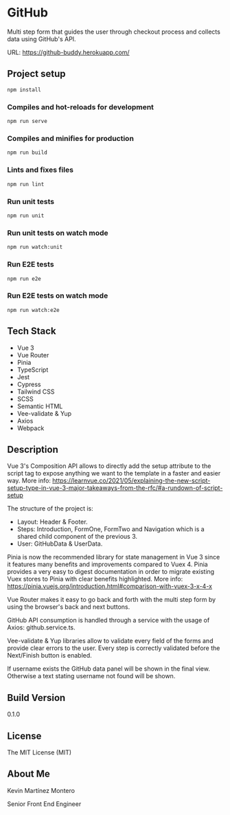 # GitHub

Multi step form that guides the user through checkout process and collects data using GitHub's API.

URL: https://github-buddy.herokuapp.com/

## Project setup
```
npm install
```

### Compiles and hot-reloads for development
```
npm run serve
```

### Compiles and minifies for production
```
npm run build
```

### Lints and fixes files
```
npm run lint
```

### Run unit tests
```
npm run unit
```

### Run unit tests on watch mode
```
npm run watch:unit
```

### Run E2E tests
```
npm run e2e
```

### Run E2E tests on watch mode
```
npm run watch:e2e
```

## Tech Stack

* Vue 3
* Vue Router
* Pinia
* TypeScript
* Jest
* Cypress
* Tailwind CSS
* SCSS
* Semantic HTML
* Vee-validate & Yup
* Axios
* Webpack

## Description

Vue 3's Composition API allows to directly add the setup attribute to the script tag to expose anything we want to the template in a faster and easier way. More info: https://learnvue.co/2021/05/explaining-the-new-script-setup-type-in-vue-3-major-takeaways-from-the-rfc/#a-rundown-of-script-setup

The structure of the project is:
* Layout: Header & Footer.
* Steps: Introduction, FormOne, FormTwo and Navigation which is a shared child component of the previous 3.
* User: GitHubData & UserData.

Pinia is now the recommended library for state management in Vue 3 since it features many benefits and improvements compared to Vuex 4. Pinia provides a very easy to digest documentation in order to migrate existing Vuex stores to Pinia with clear benefits highlighted. More info: https://pinia.vuejs.org/introduction.html#comparison-with-vuex-3-x-4-x

Vue Router makes it easy to go back and forth with the multi step form by using the browser's back and next buttons.

GitHub API consumption is handled through a service with the usage of Axios: github.service.ts.

Vee-validate & Yup libraries allow to validate every field of the forms and provide clear errors to the user. Every step is correctly validated before the Next/Finish button is enabled.

If username exists the GitHub data panel will be shown in the final view. Otherwise a text stating username not found will be shown.

## Build Version

0.1.0

## License

The MIT License (MIT)

## About Me

Kevin Martínez Montero

Senior Front End Engineer
